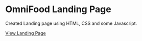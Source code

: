 # OmniFood Landing Page

Created Landing page using HTML, CSS and some Javascript.


[View Landing Page](https://omnifood-frass.netlify.app/)
